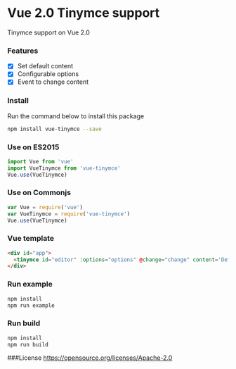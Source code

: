# Vue 2.0 Tinymce support
Tinymce support on Vue 2.0

### Features

- [x] Set default content
- [x] Configurable options
- [x] Event to change content

### Install

Run the command below to install this package

```sh
npm install vue-tinymce --save
```

### Use on ES2015
```javascript
import Vue from 'vue'
import VueTinymce from 'vue-tinymce'
Vue.use(VueTinymce)
```

### Use on Commonjs
```javascript
var Vue = require('vue')
var VueTinymce = require('vue-tinymce')
Vue.use(VueTinymce)
```

### Vue template
```html
<div id="app">
  <tinymce id="editor" :options="options" @change="change" content='Default content'></tinymce>
</div>
```

### Run example
```sh
npm install
npm run example
```

### Run build
```sh
npm install
npm run build
```

###License
https://opensource.org/licenses/Apache-2.0
